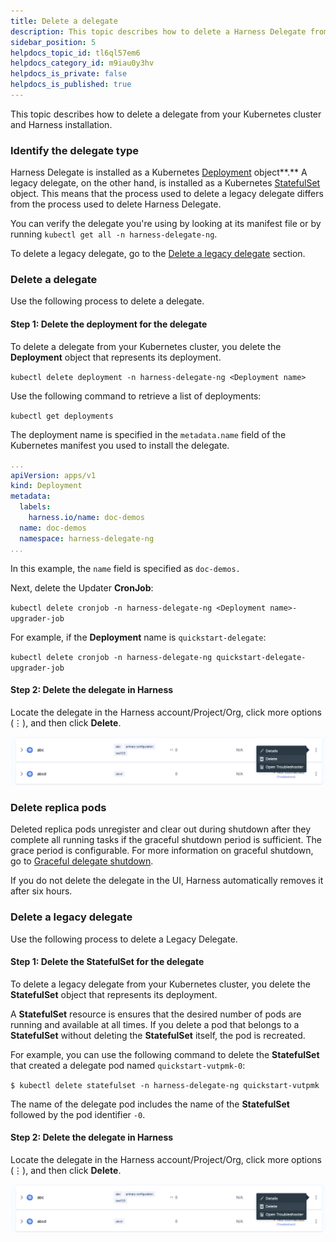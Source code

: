 ```yaml
---
title: Delete a delegate
description: This topic describes how to delete a Harness Delegate from a Kubernetes cluster and Harness.
sidebar_position: 5
helpdocs_topic_id: tl6ql57em6
helpdocs_category_id: m9iau0y3hv
helpdocs_is_private: false
helpdocs_is_published: true
---
```


This topic describes how to delete a delegate from your Kubernetes cluster and Harness installation.

### Identify the delegate type

Harness Delegate is installed as a Kubernetes [Deployment](https://kubernetes.io/docs/reference/kubernetes-api/workload-resources/deployment-v1/) object**.** A legacy delegate, on the other hand, is installed as a Kubernetes [StatefulSet](https://kubernetes.io/docs/reference/kubernetes-api/workload-resources/stateful-set-v1/) object. This means that the process used to delete a legacy delegate differs from the process used to delete Harness Delegate.

You can verify the delegate you're using by looking at its manifest file or by running `kubectl get all -n harness-delegate-ng`.

To delete a legacy delegate, go to the [Delete a legacy delegate](#delete-a-legacy-delegate) section.

### Delete a delegate

Use the following process to delete a delegate.

#### Step 1: Delete the deployment for the delegate

To delete a delegate from your Kubernetes cluster, you delete the **Deployment** object that represents its deployment.

`kubectl delete deployment -n harness-delegate-ng <Deployment name>`

Use the following command to retrieve a list of deployments:

`kubectl get deployments`

The deployment name is specified in the `metadata.name` field of the Kubernetes manifest you used to install the delegate.

```yaml
...  
apiVersion: apps/v1  
kind: Deployment  
metadata:  
  labels:  
    harness.io/name: doc-demos  
  name: doc-demos  
  namespace: harness-delegate-ng  
...
```
In this example, the `name` field is specified as `doc-demos.`

Next, delete the Updater **CronJob**:

`kubectl delete cronjob -n harness-delegate-ng <Deployment name>-upgrader-job`

For example, if the **Deployment** name is `quickstart-delegate`:

`kubectl delete cronjob -n harness-delegate-ng quickstart-delegate-upgrader-job`

#### Step 2: Delete the delegate in Harness

Locate the delegate in the Harness account/Project/Org, click more options (⋮), and then click **Delete**.

![](static/delete-a-delegate-15.png)

### Delete replica pods

Deleted replica pods unregister and clear out during shutdown after they complete all running tasks if the graceful shutdown period is sufficient. The grace period is configurable. For more information on graceful shutdown, go to [Graceful delegate shutdown](/docs/platform/delegates/delegate-concepts/graceful-delegate-shutdown-process.md).

If you do not delete the delegate in the UI, Harness automatically removes it after six hours. 

### Delete a legacy delegate

Use the following process to delete a Legacy Delegate.

#### Step 1: Delete the StatefulSet for the delegate

To delete a legacy delegate from your Kubernetes cluster, you delete the **StatefulSet** object that represents its deployment.

A **StatefulSet** resource is ensures that the desired number of pods are running and available at all times. If you delete a pod that belongs to a **StatefulSet** without deleting the **StatefulSet** itself, the pod is recreated.

For example, you can use the following command to delete the **StatefulSet** that created a delegate pod named `quickstart-vutpmk-0`:

`$ kubectl delete statefulset -n harness-delegate-ng quickstart-vutpmk`

The name of the delegate pod includes the name of the **StatefulSet** followed by the pod identifier `-0`.

#### Step 2: Delete the delegate in Harness

Locate the delegate in the Harness account/Project/Org, click more options (⋮), and then click **Delete**.

![](static/delete-a-delegate-16.png)

